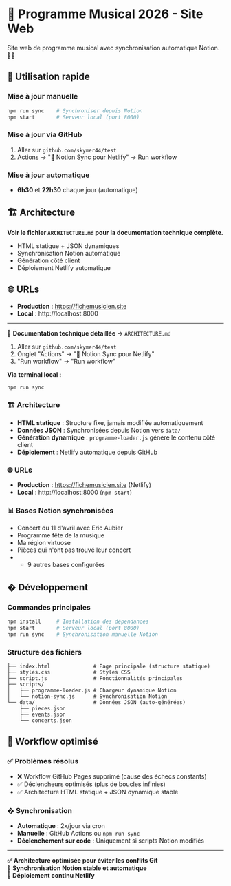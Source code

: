# 🎵 Programme Musical 2026 - Site Web

Site web de programme musical avec synchronisation automatique Notion. 🎼✨

## 🚀 Utilisation rapide

### Mise à jour manuelle
```bash
npm run sync    # Synchroniser depuis Notion
npm start       # Serveur local (port 8000)
```

### Mise à jour via GitHub
1. Aller sur `github.com/skymer44/test`
2. Actions → "🎵 Notion Sync pour Netlify" → Run workflow

### Mise à jour automatique
- **6h30** et **22h30** chaque jour (automatique)

## 🏗️ Architecture

**Voir le fichier `ARCHITECTURE.md` pour la documentation technique complète.**

- HTML statique + JSON dynamiques
- Synchronisation Notion automatique
- Génération côté client
- Déploiement Netlify automatique

## 🌐 URLs
- **Production** : https://fichemusicien.site
- **Local** : http://localhost:8000

---

📖 **Documentation technique détaillée** → `ARCHITECTURE.md`
1. Aller sur `github.com/skymer44/test`
2. Onglet "Actions" → "🎵 Notion Sync pour Netlify"
3. "Run workflow" → "Run workflow"

**Via terminal local :**
```bash
npm run sync
```

### 🏗️ Architecture
- **HTML statique** : Structure fixe, jamais modifiée automatiquement
- **Données JSON** : Synchronisées depuis Notion vers `data/`
- **Génération dynamique** : `programme-loader.js` génère le contenu côté client
- **Déploiement** : Netlify automatique depuis GitHub

### 🌐 URLs
- **Production** : https://fichemusicien.site (Netlify)
- **Local** : http://localhost:8000 (`npm start`)

### 📊 Bases Notion synchronisées
- Concert du 11 d'avril avec Eric Aubier
- Programme fête de la musique
- Ma région virtuose
- Pièces qui n'ont pas trouvé leur concert
- + 9 autres bases configurées

## �️ Développement

### Commandes principales
```bash
npm install     # Installation des dépendances
npm start       # Serveur local (port 8000)
npm run sync    # Synchronisation manuelle Notion
```

### Structure des fichiers
```
├── index.html              # Page principale (structure statique)
├── styles.css              # Styles CSS
├── script.js               # Fonctionnalités principales
├── scripts/
│   ├── programme-loader.js # Chargeur dynamique Notion
│   └── notion-sync.js      # Synchronisation Notion
└── data/                   # Données JSON (auto-générées)
    ├── pieces.json
    ├── events.json
    └── concerts.json
```

## 🎯 Workflow optimisé

### ✅ Problèmes résolus
- ❌ Workflow GitHub Pages supprimé (cause des échecs constants)
- ✅ Déclencheurs optimisés (plus de boucles infinies)
- ✅ Architecture HTML statique + JSON dynamique stable

### � Synchronisation
- **Automatique** : 2x/jour via cron
- **Manuelle** : GitHub Actions ou `npm run sync`
- **Déclenchement sur code** : Uniquement si scripts Notion modifiés

---

**✅ Architecture optimisée pour éviter les conflits Git**  
**🔄 Synchronisation Notion stable et automatique**  
**🚀 Déploiement continu Netlify**